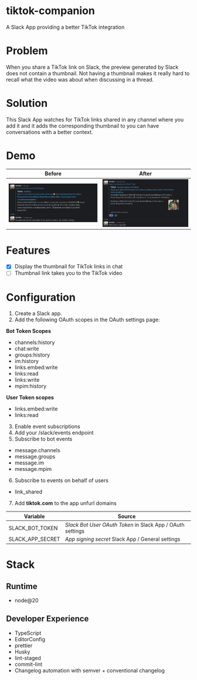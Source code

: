 # tiktok-companion

A Slack App providing a better TikTok integration

# Problem

When you share a TikTok link on Slack, the preview generated by Slack does not contain a thumbnail. Not having a thumbnail makes it really hard to recall what the video was about when discussing in a thread.

# Solution

This Slack App watches for TikTok links shared in any channel where you add it and it adds the corresponding thumbnail to you can have conversations with a better context.

# Demo

Before|After
-|-
<img src="demo/before.png" alt="Before" />|<img src="demo/after.png" alt="After" />

# Features

- [x] Display the thumbnail for TikTok links in chat
- [ ] Thumbnail link takes you to the TikTok video

# Configuration

1. Create a Slack app.
2. Add the following OAuth scopes in the OAuth settings page:

**Bot Token Scopes**
- channels:history
- chat:write
- groups:history
- im:history
- links.embed:write
- links:read
- links:write
- mpim:history

**User Token scopes**

- links.embed:write
- links:read

3. Enable event subscriptions
4. Add your /slack/events endpoint
5. Subscribe to bot events

- message.channels
- message.groups
- message.im
- message.mpim

6. Subscribe to events on behalf of users

- link_shared

7. Add **tiktok.com** to the app unfurl domains

Variable|Source
-|-
SLACK_BOT_TOKEN|_Slack Bot User OAuth Token_ in Slack App / OAuth settings
SLACK_APP_SECRET|_App signing secret_ Slack App / General settings

# Stack

## Runtime

- node@20

## Developer Experience

- TypeScript
- EditorConfig
- prettier
- Husky
- lint-staged
- commit-lint
- Changelog automation with semver + conventional changelog
